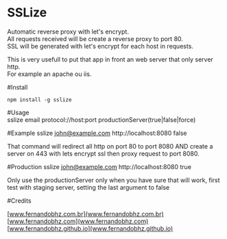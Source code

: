 # SSLize
 
Automatic reverse proxy with let's encrypt.  
All requests received will be create a reverse proxy to port 80.  
SSL will be generated with let's encrypt for each host in requests.  
  
This is very usefull to put that app in front an web server that only server http.  
For example an apache ou iis.  

#Install  
  
	npm install -g sslize

#Usage  
  	sslize email protocol://host:port productionServer(true|false|force)
  
#Example
	sslize john@example.com http://localhost:8080 false

That command will redirect all http on port 80 to port 8080 AND create a server on 443 with lets encrypt ssl then proxy request to port 8080.  


#Production
	sslize john@example.com http://localhost:8080 true
	
Only use the productionServer only when you have sure that will work, first test with staging server, setting the last argument to false

#Credits
  
[www.fernandobhz.com.br](www.fernandobhz.com.br)  
[www.fernandobhz.com](www.fernandobhz.com)  
[www.fernandobhz.github.io](www.fernandobhz.github.io)  
